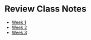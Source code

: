 # Review Class Notes

* [Week 1 ](/src/a_review/week1/ReadMe.md)
* [Week 2 ](/src/a_review/week2/ReadMe.md)
* [Week 3 ](/src/a_review/week3/ReadMe.md)